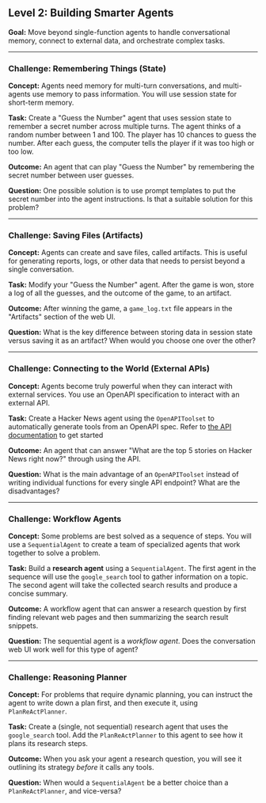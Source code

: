 ## Level 2: Building Smarter Agents

**Goal:** Move beyond single-function agents to handle conversational memory, connect to external data, and orchestrate complex tasks.

---
### Challenge: Remembering Things (State)

**Concept:** Agents need memory for multi-turn conversations, and multi-agents use memory to pass information. You will use session state for short-term memory.

**Task:** Create a "Guess the Number" agent that uses session state to remember a secret number across multiple turns. The agent thinks of a random number between 1 and 100. The player has 10 chances to guess the number. After each guess, the computer tells the player if it was too high or too low.

**Outcome:** An agent that can play "Guess the Number" by remembering the secret number between user guesses.

**Question:** One possible solution is to use prompt templates to put the secret number into the agent instructions. Is that a suitable solution for this problem? 

---
### Challenge: Saving Files (Artifacts)

**Concept:** Agents can create and save files, called artifacts. This is useful for generating reports, logs, or other data that needs to persist beyond a single conversation.

**Task:** Modify your "Guess the Number" agent. After the game is won, store a log of all the guesses, and the outcome of the game, to an artifact.

**Outcome:** After winning the game, a `game_log.txt` file appears in the "Artifacts" section of the web UI.

**Question:** What is the key difference between storing data in session state versus saving it as an artifact? When would you choose one over the other?

---
### Challenge: Connecting to the World (External APIs)

**Concept:** Agents become truly powerful when they can interact with external services. You use an OpenAPI specification to interact with an external API.

**Task:** Create a Hacker News agent using the `OpenAPIToolset` to automatically generate tools from an OpenAPI spec. Refer to [the API documentation](https://github.com/HackerNews/API) to get started

**Outcome:** An agent that can answer "What are the top 5 stories on Hacker News right now?" through using the API.

**Question:** What is the main advantage of an `OpenAPIToolset` instead of writing individual functions for every single API endpoint? What are the disadvantages?

---
### Challenge: Workflow Agents

**Concept:** Some problems are best solved as a sequence of steps. You will use a `SequentialAgent` to create a team of specialized agents that work together to solve a problem.

**Task:** Build a **research agent** using a `SequentialAgent`. The first agent in the sequence will use the `google_search` tool to gather information on a topic. The second agent will take the collected search results and produce a concise summary.

**Outcome:** A workflow agent that can answer a research question by first finding relevant web pages and then summarizing the search result snippets.

**Question:** The sequential agent is a *workflow agent*. Does the conversation web UI work well for this type of agent? 

---
### Challenge: Reasoning Planner

**Concept:** For problems that require dynamic planning, you can instruct the agent to write down a plan first, and then execute it, using  `PlanReActPlanner`.

**Task:** Create a (single, not sequential) research agent that uses the `google_search` tool. Add the `PlanReActPlanner` to this agent to see how it plans its research steps.

**Outcome:** When you ask your agent a research question, you will see it outlining its strategy *before* it calls any tools.

**Question:** When would a `SequentialAgent` be a better choice than a `PlanReActPlanner`, and vice-versa?

